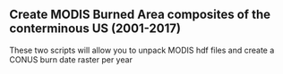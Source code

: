 ## Create MODIS Burned Area composites of the conterminous US (2001-2017)

These two scripts will allow you to unpack MODIS hdf files and create a CONUS burn date raster per year
